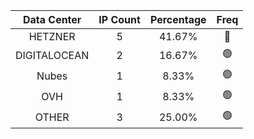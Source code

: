 | Data Center | IP Count | Percentage | Freq |
|:------------:|:--------:|:-----------:|:-----:|
| HETZNER | 5 | 41.67% | 🔴 |
| DIGITALOCEAN | 2 | 16.67% | 🟢 |
| Nubes | 1 | 8.33% | 🟢 |
| OVH | 1 | 8.33% | 🟢 |
| OTHER | 3 | 25.00% | 🟢 |